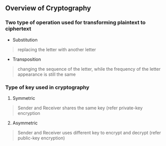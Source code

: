 ## Overview of Cryptography

### Two type of operation used for transforming plaintext to ciphertext

+ Substitution 

> replacing the letter with another letter

+ Transposition 
 > changing the sequence of the letter, while the frequency of the letter appearance is still the same
 
### Type of key used in cryptography

1. Symmetric
> Sender and Receiver shares the same key (refer private-key encryption

2. Asymmetric 
> Sender and Receiver uses different key to encrypt and decrypt (refer public-key encryption)